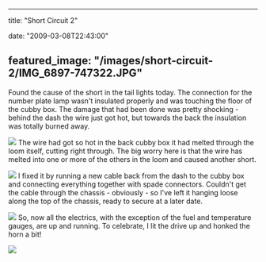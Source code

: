 
---
title: "Short Circuit 2"

date: "2009-03-08T22:43:00"

featured_image: "/images/short-circuit-2/IMG_6897-747322.JPG"
---


Found the cause of the short in the tail lights today.  The connection for the number plate lamp wasn't insulated properly and was touching the floor of the <span>cubby</span> box.  The damage that had been done was pretty shocking - behind the dash the wire just got hot, but towards the back the insulation was totally burned away.

<a href="http://danandtheduke.co.uk/uploaded_images/IMG_6897-747340.JPG"><img src="/images/short-circuit-2/IMG_6897-747322.JPG"/></a>
The wire had got so hot in the back <span>cubby</span> box it had melted through the loom itself, cutting right through.  The big worry here is that the wire has melted into one or more of the others in the loom and caused another short.

<a href="http://danandtheduke.co.uk/uploaded_images/IMG_6907-725562.JPG"><img src="/images/short-circuit-2/IMG_6907-725555.JPG"/></a>
I fixed it by running a new cable back from the dash to the <span>cubby</span> box and connecting everything together with spade connectors.  Couldn't get the cable through the chassis - obviously - so I've left it hanging loose along the top of the chassis, ready to secure at a later date.

<a href="http://danandtheduke.co.uk/uploaded_images/IMG_6908-764411.JPG"><img src="/images/short-circuit-2/IMG_6908-764174.JPG"/></a>
So, now all the electrics, with the exception of the fuel and temperature gauges, are up and running.  To celebrate, I lit the drive up and honked the horn a bit!

<a href="http://danandtheduke.co.uk/uploaded_images/IMG_6923-764681.JPG"><img src="/images/short-circuit-2/IMG_6923-764622.JPG"/></a>